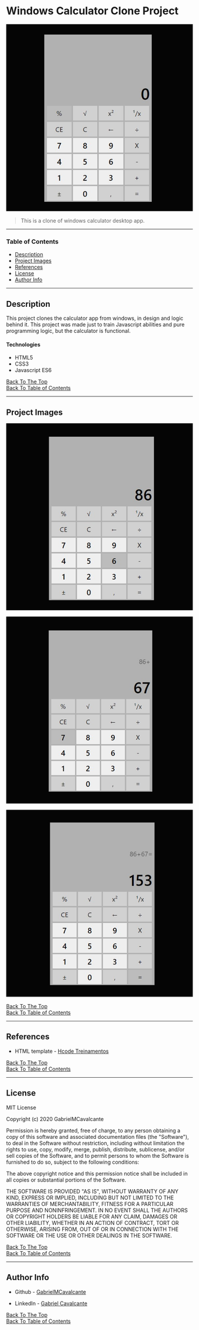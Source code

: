 # Windows Calculator Clone Project

![Project Image](img/project.jpg)

> This is a clone of windows calculator desktop app. 

---

### Table of Contents
- [Description](#description)
- [Project Images](#project-images)
- [References](#references)
- [License](#license)
- [Author Info](#author-info)

---

## Description

This project clones the calculator app from windows, in design and logic behind it. This project was made just to train Javascript abilities and pure programming logic, but the calculator is functional.

#### Technologies

- HTML5
- CSS3
- Javascript ES6

[Back To The Top](#windows-calculator-clone-project)<br>
[Back To Table of Contents](#table-of-contents)

---

## Project Images

![img1](img/img1.jpg)

![img2](img/img2.jpg)

![img3](img/img3.jpg)

[Back To The Top](#windows-calculator-clone-project)<br>
[Back To Table of Contents](#table-of-contents)

---

## References

- HTML template - [Hcode Treinamentos](https://github.com/hcodebr/curso-javascript-projeto-calculadora-win)

[Back To The Top](#windows-calculator-clone-project)<br>
[Back To Table of Contents](#table-of-contents)

---

## License

MIT License

Copyright (c) 2020 GabrielMCavalcante

Permission is hereby granted, free of charge, to any person obtaining a copy
of this software and associated documentation files (the "Software"), to deal
in the Software without restriction, including without limitation the rights
to use, copy, modify, merge, publish, distribute, sublicense, and/or sell
copies of the Software, and to permit persons to whom the Software is
furnished to do so, subject to the following conditions:

The above copyright notice and this permission notice shall be included in all
copies or substantial portions of the Software.

THE SOFTWARE IS PROVIDED "AS IS", WITHOUT WARRANTY OF ANY KIND, EXPRESS OR
IMPLIED, INCLUDING BUT NOT LIMITED TO THE WARRANTIES OF MERCHANTABILITY,
FITNESS FOR A PARTICULAR PURPOSE AND NONINFRINGEMENT. IN NO EVENT SHALL THE
AUTHORS OR COPYRIGHT HOLDERS BE LIABLE FOR ANY CLAIM, DAMAGES OR OTHER
LIABILITY, WHETHER IN AN ACTION OF CONTRACT, TORT OR OTHERWISE, ARISING FROM,
OUT OF OR IN CONNECTION WITH THE SOFTWARE OR THE USE OR OTHER DEALINGS IN THE
SOFTWARE.

[Back To The Top](#windows-calculator-clone-project)<br>
[Back To Table of Contents](#table-of-contents)

---

## Author Info

- Github - [GabrielMCavalcante](https://github.com/GabrielMCavalcante)

- LinkedIn - [Gabriel Cavalcante](https://www.linkedin.com/in/gabriel-cavalcante-4182061a2)

[Back To The Top](#windows-calculator-clone-project)<br>
[Back To Table of Contents](#table-of-contents)
